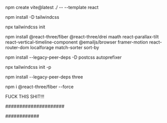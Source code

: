 npm create vite@latest ./ -- --template react

npm install -D tailwindcss

npx tailwindcss init

<!-- npm install --legacy-peer-deps @react-three/fiber @react-three/drei maath react-tilt react-vertical-timeline-component @emailjs/browser framer-motion react-router-dom -->

<!-- npm install @react-three/fiber @react-three/drei maath react-parallax-tilt react-vertical-timeline-component @emailjs/browser framer-motion react-router-dom -->

npm install @react-three/fiber @react-three/drei maath react-parallax-tilt react-vertical-timeline-component @emailjs/browser framer-motion react-router-dom localforage match-sorter sort-by

<!-- npm run dev -->

<!-- STOP! -->

npm install --legacy-peer-deps -D postcss autoprefixer

npx tailwindcss init -p

<!-- npm run dev -->

<!-- STOP! -->

npm install --legacy-peer-deps three

<!-- npm run dev -->

<!-- STOP! -->

<!-- npm uninstall react-tilt --legacy-peer-deps

npm install react-parallax-tilt -->

<!-- npm install @react-three/fiber @react-three/drei maath react-parallax-tilt react-vertical-timeline-component @emailjs/browser framer-motion react-router-dom -->

npm i @react-three/fiber --force

<!-- Implementing React Router Dom: "Making use of it"

modded
-App.jsx -->

FUCK THIS SHIT!!!

#####################

<!-- H:\DCI\git\VCorvinus\src\constants\index.js
iconBg: "#E6DEDD", #daf0ea
iconBg: "#383E56", #1c6862

H:\DCI\git\VCorvinus\src\styles.js

H:\DCI\git\VCorvinus\tailwind.config.js
colors: {
primary: "#050816", #020c21
secondary: "#aaa6c3", #80d2e1
tertiary: "#151030", #0a1848
"black-100": "#100d25", #081438
"black-200": "#090325", #040538
"white-100": "#f3f3f3", #edf9f9
},
boxShadow: {
card: "0px 35px 120px -15px #211e35", #102d50
}, -->

############

<!--
import { Suspense, useEffect, useState } from "react";
import { Canvas, useFrame } from "@react-three/fiber";
import {
  Preload,
  Points,
  PointMaterial,
  OrbitControls,
  Preload,
  useGLTF,
} from "@react-three/drei";

import * as random from "maath/random/dist/maath-random.esm";

import CanvasLoader from "../Loader";

const Jellyfish = ({ isMobile }) => {
  const jellyfish = useGLTF("./jellyfish/scene.gltf");

  return (
    <mesh>
      <hemisphereLight intensity={1.5} groundColor="black" />
      <pointLight intensity={2} />
      <spotLight
        position={[-20, 50, 10]}
        angle={0.12}
        penumbra={1}
        intensity={1}
        castShadow
        shadow-mapSize={1024}
      />
      <primitive
        object={jellyfish.scene}
        scale={isMobile ? 0.7 : 0.75}
        position={isMobile ? [0, -3, 2.2] : [0, -3.25, -1.5]}
        rotation={[-0.01, -0.2, -0.1]}
      />
    </mesh>
  );
};

const JellyfishCanvas = () => {
  const [isMobile, setIsMobile] = useState(false);

  useEffect(() => {
    const mediaQuery = window.matchMedia("(max-width: 500px)");

    setIsMobile(mediaQuery.matches);

    const handleMediaQueryChange = (event) => {
      setIsMobile(event.matches);
    };

    mediaQuery.addEventListener("change", handleMediaQueryChange);

    return () => {
      mediaQuery.removeEventListener("change", handleMediaQueryChange);
    };
  }, []);

  return (
    <Canvas
      gl={{ preserveDrawingBuffer: true }}
      frameLoop="demand"
      shadows
      camera={{
        position: [20, 3, 5],
        fov: 20,
      }}
    >
      <Suspense fallback={<CanvasLoader />}>
        <OrbitControls
          enableZoom={false}
          maxPolarAngle={Math.PI / 2}
          minPolarAngle={Math.PI / 2}
        />
        <Jellyfish isMobile={isMobile} />
      </Suspense>
      <Preload all />
    </Canvas>
  );
};

export default JellyfishCanvas;


  -->
